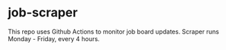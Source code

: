 # job-scraper

This repo uses Github Actions to monitor job board updates. Scraper runs Monday - Friday, every 4 hours.
